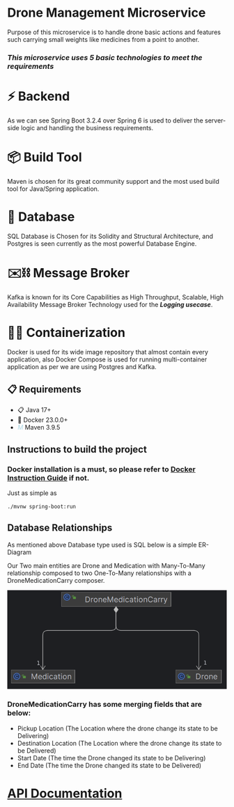# Drone Management Microservice

Purpose of this microservice is to handle drone basic actions and features such carrying small weights like medicines
from a point to another.

### *This microservice uses 5 basic technologies to meet the requirements*

# ⚡ Backend

As we can see Spring Boot 3.2.4 over Spring 6 is used to deliver the server-side logic and handling the business
requirements.

# 📦 Build Tool

Maven is chosen for its great community support and the most used build tool for Java/Spring application.

# 🐘 Database

SQL Database is Chosen for its Solidity and Structural Architecture, and Postgres is seen currently as the most powerful
Database Engine.

# ✉️⛓️ Message Broker

Kafka is known for its Core Capabilities as High Throughput, Scalable, High Availability Message Broker Technology used
for the _**Logging usecase**_.

# 🐳🚢 Containerization

Docker is used for its wide image repository that almost contain every application, also Docker Compose is used for
running multi-container application as per we are using Postgres and Kafka.

## 📋 Requirements

* 📋 Java 17+
* 🐳 Docker 23.0.0+
* <span style="color:lightblue">_M_</span> Maven 3.9.5

## Instructions to build the project

### Docker installation is a must, so please refer to [Docker Instruction Guide](documentations/Docker-Instructions.md) if not.

Just as simple as

```shell
./mvnw spring-boot:run
```

## Database Relationships

As mentioned above Database type used is SQL below is a simple ER-Diagram

Our Two main entities are Drone and Medication with Many-To-Many relationship composed to two One-To-Many relationships
with a DroneMedicationCarry composer.

![img.png](documentations/img.png)

### DroneMedicationCarry has some merging fields that are below:

* Pickup Location (The Location where the drone change its state to be Delivering)
* Destination Location (The Location where the drone change its state to be Delivered)
* Start Date (The time the Drone changed its state to be Delivering)
* End Date (The time the Drone changed its state to be Delivered)

# [API Documentation](documentations/API-Documentation.md)
